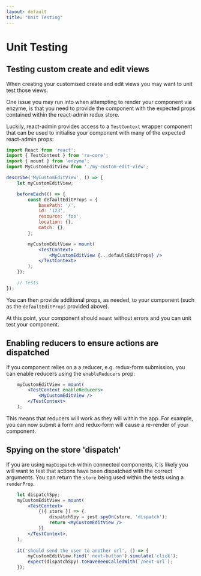 ```yaml
---
layout: default
title: "Unit Testing"
---
```


# Unit Testing

## Testing custom create and edit views

When creating your customised create and edit views you may want to unit test those views.

One issue you may run into when attempting to render your component via enzyme, is that you need to provide the component with the expected props contained within the react-admin redux store.

Luckily, react-admin provides access to a `TestContext` wrapper component that can be used to initialise your component with many of the expected react-admin props:

```jsx
import React from 'react';
import { TestContext } from 'ra-core';
import { mount } from 'enzyme';
import MyCustomEditView from './my-custom-edit-view';

describe('MyCustomEditView', () => {
    let myCustomEditView;

    beforeEach(() => {
        const defaultEditProps = {
            basePath: '/',
            id: '123',
            resource: 'foo',
            location: {},
            match: {},
        };

        myCustomEditView = mount(
            <TestContext>
                <MyCustomEditView {...defaultEditProps} />
            </TestContext>
        );
    });

    // Tests
});
```

You can then provide additional props, as needed, to your component (such as the `defaultEditProps` provided above).

At this point, your component should `mount` without errors and you can unit test your component.


## Enabling reducers to ensure actions are dispatched

If you component relies on a a reducer, e.g. redux-form submission, you can enable reducers using the `enableReducers` prop:

```jsx harmony
    myCustomEditView = mount(
        <TestContext enableReducers>
            <MyCustomEditView />
        </TestContext>
    );
```

This means that reducers will work as they will within the app.  For example, you can now submit a form and redux-form will cause a re-render of your component.


## Spying on the store 'dispatch'

If you are using `mapDispatch` within connected components, it is likely you will want to test that actions have been dispatched with the correct arguments.  You can return the `store` being used within the tests using a `renderProp`. 

```jsx harmony
    let dispatchSpy;
    myCustomEditView = mount(
        <TestContext>
            {({ store }) => {
                dispatchSpy = jest.spyOn(store, 'dispatch');
                return <MyCustomEditView />
            }}
        </TestContext>,
    );
    
    it('should send the user to another url', () => {
        myCustomEditView.find('.next-button').simulate('click');
        expect(dispatchSpy).toHaveBeenCalledWith(`/next-url`);
    });
```
